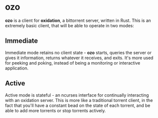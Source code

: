 ozo
==========

**ozo** is a client for **oxidation**, a bittorrent server, written in Rust. This is an extremely basic client,
that will be able to operate in two modes:

## Immediate
Immediate mode retains no client state - **ozo** starts, queries the server or gives it information,
returns whatever it receives, and exits. It's more used for peeking and poking, instead of being a
monitoring or interactive application.

## Active
Active mode is stateful - an ncurses interface for continually interacting with an oxidation server. This
is more like a traditional torrent client, in the fact that you'll have a constant bead on the state of
each torrent, and be able to add more torrents or stop torrents actively.
